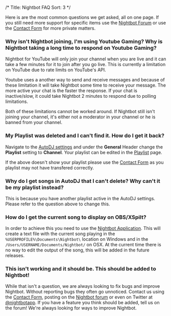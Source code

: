 /*
Title: Nightbot FAQ
Sort: 3
*/

Here is are the most common questions we get asked, all on one page. If you still need more support for specific items use the [Nightbot Forum](https://community.nightdev.com/c/nightbot) or use the [Contact Form](https://www.nightdev.com/contact/) for more private matters.

### Why isn't Nightbot joining, I'm using Youtube Gaming? Why is Nightbot taking a long time to respond on Youtube Gaming?

Nightbot for YouTube will only join your channel when you are live and it can take a few minutes for it to join after you go live. This is currently a limitation on YouTube due to rate limits on YouTube's API.

Youtube uses a another way to send and receive messages and because of these limitation it will take Nightbot some time to receive your message. The more active your chat is the faster the response. If your chat is inactive/slow, it could take Nightbot 2 minutes to respond due to polling limitations. 

Both of these limitations cannot be worked around. If Nightbot still isn't joining your channel, it's either not a moderator in your channel or he is banned from your channel.

### My Playlist was deleted and I can't find it. How do I get it back?

Navigate to the [AutoDJ settings](https://beta.nightbot.tv/song_requests) and under the **General** Header change the **Playlist** setting to **Channel**. Your playlist can be edited in the [Playlist](https://beta.nightbot.tv/song_requests/playlist) page.

If the above doesn't show your playlist please use the [Contact Form](https://nightdev.com/contact/) as you playlist may not have transfered correctly.

### Why do I get songs in AutoDJ that I can't delete? Why can't it be my playlist instead?

This is because you have another playlist active in the AutoDJ settings. Please refer to the question above to change this.

### How do I get the current song to display on OBS/XSpilt?

In order to achieve this you need to use the [Nightbot Application](https://docs.nightbot.tv/app-beta). This will create a text file with the current song playing in the `%USERPROFILE%\Documents\Nightbot\` location on Windows and in the `/Users/USERNAME/Documents/Nightbot/` on OSX. At the current time there is no way to edit the output of the song, this will be added in the future releases.

### This isn't working and it should be. This should be added to Nightbot!

While that isn't a question, we are always looking to fix bugs and improve Nightbot. Without reporting bugs they often go unnoticed. Contact us using the [Contact Form](https://nightdev.com/contact/), posting on the [Nightbot forum](https://community.nightdev.com/c/nightbot) or even on Twitter at [@nightbotapp](https://twitter.com/nightbotapp). If you have a feature you think should be added, tell us on the forum! We're always looking for ways to improve Nightbot. 
